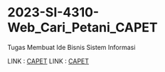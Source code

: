 # 2023-SI-4310-Web_Cari_Petani_CAPET
Tugas Membuat Ide Bisnis Sistem Informasi

LINK : [CAPET](https://xsanudin.github.io/)
LINK : [CAPET](https:(https://sanidweb.000webhostapp.com/))
